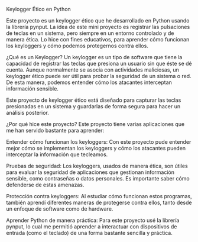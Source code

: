 Keylogger Ético en Python

Este proyecto es un keylogger ético que he desarrollado en Python usando la librería pynput. La idea de este mini proyecto es registrar las pulsaciones de teclas en un sistema, pero siempre en un entorno controlado y de manera ética. Lo hice con fines educativos, para aprender cómo funcionan los keyloggers y cómo podemos protegernos contra ellos.

¿Qué es un Keylogger?
Un keylogger es un tipo de software que tiene la capacidad de registrar las teclas que presiona un usuario sin que éste se dé cuenta. Aunque normalmente se asocia con actividades maliciosas, un keylogger ético puede ser útil para probar la seguridad de un sistema o red. De esta manera, podemos entender cómo los atacantes interceptan información sensible.

Este proyecto de keylogger ético está diseñado para capturar las teclas presionadas en un sistema y guardarlas de forma segura para hacer un análisis posterior.

¿Por qué hice este proyecto?
Este proyecto tiene varias aplicaciones que me han servido bastante para aprender:

Entender cómo funcionan los keyloggers: Con este proyecto pude entender mejor cómo se implementan los keyloggers y cómo los atacantes pueden interceptar la información que tecleamos.

Pruebas de seguridad: Los keyloggers, usados de manera ética, son útiles para evaluar la seguridad de aplicaciones que gestionan información sensible, como contraseñas o datos personales. Es importante saber cómo defenderse de estas amenazas.

Protección contra keyloggers: Al estudiar cómo funcionan estos programas, también aprendí diferentes maneras de protegerse contra ellos, tanto desde un enfoque de software como de hardware.

Aprender Python de manera práctica: Para este proyecto usé la librería pynput, lo cual me permitió aprender a interactuar con dispositivos de entrada (como el teclado) de una forma bastante sencilla y práctica.
